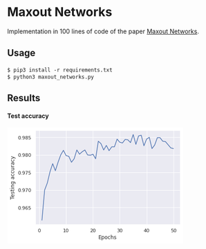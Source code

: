 # Maxout Networks

Implementation in 100 lines of code of the paper [Maxout Networks](https://arxiv.org/abs/1302.4389).

## Usage

```commandline
$ pip3 install -r requirements.txt
$ python3 maxout_networks.py
```

## Results

#### Test accuracy
![](Imgs/maxout_networks.png)

